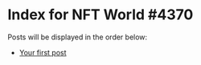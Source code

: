 # Index for NFT World #4370
Posts will be displayed in the order below:

- [Your first post](./001-first.md)

